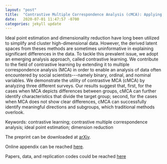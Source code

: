 ```yaml
---
layout: "post"
title:  "Contrastive Multiple Correspondence Analysis (cMCA): Applying the Contrastive Learning Method to Identify Political Subgroups"
date:   2020-07-01 11:47:57 -0700
categories: jekyll update
---
```


Ideal point estimation and dimensionality reduction have long been utilized to simplify and cluster high-dimensional data. However, the derived latent spaces from theses methods are sometimes uninformative in explaining significant differences in the data. To tackle this prevalent issue, we adopt an emerging analysis approach, called contrastive learning. We contribute to the field of contrastive learning by extending it to multiple correspondence analysis (MCA) in order to enable an analysis of data often encountered by social scientists---namely binary, ordinal, and nominal variables. We demonstrate the utility of contrastive MCA (cMCA) by analyzing three different surveys. Our results suggest that, first, for the cases when MCA depicts differences between groups, cMCA can further identify characteristics that divide the target group; second, for the cases when MCA does not show clear differences, cMCA can successfully identify meaningful directions and subgroups, which traditional methods overlook.

Keywords: contrastive learning; contrastive multiple correspondence analysis; ideal point estimation; dimension reduction

The preprint can be downloaded at [arXiv](https://arxiv.org/abs/2007.04540).

Online appendix can be reached [here](https://takanori-fujiwara.github.io/s/cmca/data/cMCA_Appendix_B.pdf).

Papers, data, and replication codes could be reached [here](https://github.com/tzuliu/Contrastive-Multiple-Correspondence-Analysis-cMCA)
